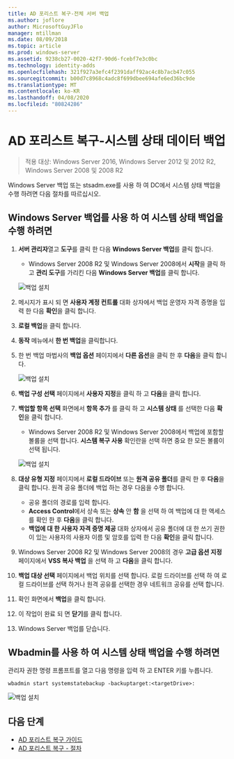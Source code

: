 ```yaml
---
title: AD 포리스트 복구-전체 서버 백업
ms.author: joflore
author: MicrosoftGuyJFlo
manager: mtillman
ms.date: 08/09/2018
ms.topic: article
ms.prod: windows-server
ms.assetid: 9238cb27-0020-42f7-90d6-fcebf7e3c0bc
ms.technology: identity-adds
ms.openlocfilehash: 321f927a3efc4f2391daff92ac4c8b7acb47c055
ms.sourcegitcommit: b00d7c8968c4adc8f699dbee694afe6ed36bc9de
ms.translationtype: MT
ms.contentlocale: ko-KR
ms.lasthandoff: 04/08/2020
ms.locfileid: "80824286"
---
```

# <a name="ad-forest-recovery---backing-up-the-system-state-data"></a>AD 포리스트 복구-시스템 상태 데이터 백업  

>적용 대상: Windows Server 2016, Windows Server 2012 및 2012 R2, Windows Server 2008 및 2008 R2

Windows Server 백업 또는 stsadm.exe를 사용 하 여 DC에서 시스템 상태 백업을 수행 하려면 다음 절차를 따르십시오.  

## <a name="to-perform-a-system-state-backup-using-windows-server-backup"></a>Windows Server 백업를 사용 하 여 시스템 상태 백업을 수행 하려면

1. **서버 관리자**열고 **도구**를 클릭 한 다음 **Windows Server 백업**를 클릭 합니다.
   - Windows Server 2008 R2 및 Windows Server 2008에서 **시작**을 클릭 하 고 **관리 도구**를 가리킨 다음 **Windows Server 백업**를 클릭 합니다. 

   ![백업 설치](media/AD-Forest-Recovery-Backing-up-a-Full-Server/fullbackup1.png)

2. 메시지가 표시 되 면 **사용자 계정 컨트롤** 대화 상자에서 백업 운영자 자격 증명을 입력 한 다음 **확인**을 클릭 합니다.
3. **로컬 백업**을 클릭 합니다.
4. **동작** 메뉴에서 **한 번 백업**을 클릭합니다.
5. 한 번 백업 마법사의 **백업 옵션** 페이지에서 **다른 옵션**을 클릭 한 후 **다음**을 클릭 합니다.

   ![백업 설치](media/AD-Forest-Recovery-Backing-up-a-Full-Server/fullbackup3.png)

6. **백업 구성 선택** 페이지에서 **사용자 지정**을 클릭 하 고 **다음**을 클릭 합니다.
7. **백업할 항목 선택** 화면에서 **항목 추가** 를 클릭 하 고 **시스템 상태** 를 선택한 다음 **확인**을 클릭 합니다.
   - Windows Server 2008 R2 및 Windows Server 2008에서 백업에 포함할 볼륨을 선택 합니다. **시스템 복구 사용** 확인란을 선택 하면 중요 한 모든 볼륨이 선택 됩니다. 

   ![백업 설치](media/AD-Forest-Recovery-Backing-up-System-State/systemstatebackup.png)  

8. **대상 유형 지정** 페이지에서 **로컬 드라이브** 또는 **원격 공유 폴더**를 클릭 한 후 **다음**을 클릭 합니다.  원격 공유 폴더에 백업 하는 경우 다음을 수행 합니다.  
   - 공유 폴더의 경로를 입력 합니다.
   - **Access Control**에서 상속 또는 **상속** 안 **함** 을 선택 하 여 백업에 대 한 액세스를 확인 한 후 **다음**을 클릭 합니다.  
   - **백업에 대 한 사용자 자격 증명 제공** 대화 상자에서 공유 폴더에 대 한 쓰기 권한이 있는 사용자의 사용자 이름 및 암호를 입력 한 다음 **확인**을 클릭 합니다.

9. Windows Server 2008 R2 및 Windows Server 2008의 경우 **고급 옵션 지정** 페이지에서 **VSS 복사 백업** 을 선택 하 고 **다음**을 클릭 합니다.
10. **백업 대상 선택** 페이지에서 백업 위치를 선택 합니다.  로컬 드라이브를 선택 하 여 로컬 드라이브를 선택 하거나 원격 공유를 선택한 경우 네트워크 공유를 선택 합니다.
11. 확인 화면에서 **백업**을 클릭 합니다.
12. 이 작업이 완료 되 면 **닫기**를 클릭 합니다.
13. Windows Server 백업를 닫습니다.

## <a name="to-perform-a-system-state-backup-using-wbadminexe"></a>Wbadmin를 사용 하 여 시스템 상태 백업을 수행 하려면

관리자 권한 명령 프롬프트를 열고 다음 명령을 입력 하 고 ENTER 키를 누릅니다.  
  
   ```
   wbadmin start systemstatebackup -backuptarget:<targetDrive>:
   ```

   ![백업 설치](media/AD-Forest-Recovery-Backing-up-System-State/systemstatebackup2.png)  

## <a name="next-steps"></a>다음 단계

- [AD 포리스트 복구 가이드](AD-Forest-Recovery-Guide.md)
- [AD 포리스트 복구 - 절차](AD-Forest-Recovery-Procedures.md)
